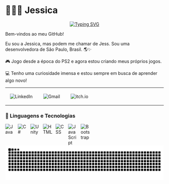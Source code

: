 # 👩🏻‍💻 Jessica
<div align="center">
  <a href="https://git.io/typing-svg">
    <img src="https://readme-typing-svg.demolab.com?font=Fira+Code&weight=500&size=22&pause=1000&color=FF00F6&center=true&vCenter=true&random=false&width=524&lines=%E2%8A%B9+Hello+World!+%CB%99%E1%B5%95%CB%99+%E2%8A%B9+" alt="Typing SVG">
  </a>
</div>

Bem-vindos ao meu GitHub! 

Eu sou a Jessica, mas podem me chamar de Jess. Sou uma desenvolvedora de São Paulo, Brasil. 🌎✨


🎮 Jogo desde a época do PS2 e agora estou criando meus próprios jogos.

💻 Tenho uma curiosidade imensa e estou sempre em busca de aprender algo novo!

---
<div align="left">
    <a href="https://www.linkedin.com/in/devjessicarodrigues/" target="_blank" style="text-decoration: none;">
        <img 
            src="https://img.shields.io/badge/Jessica%20Rodrigues-0077B5?style=for-the-badge&logo=linkedin&logoColor=white" 
            alt="LinkedIn" 
            title="Connect with me on LinkedIn"
            style="border-radius: 25px; padding: 5px 15px; max-width: 200px;"
        />
    </a>
  <a href="mailto:devjessicarodrigues@gmail.com" target="_blank" style="text-decoration: none;">
    <img 
        src="https://img.shields.io/badge/Entre%20em%20contato-EA4335?style=for-the-badge&logo=gmail&logoColor=white" 
        alt="Gmail" 
        title="Enviar e-mail para devjessicarodrigues@gmail.com"
        style="border-radius: 25px; padding: 5px 15px; max-width: 200px;"
    />
  </a>
    <a href="https://itsxjazz.itch.io/" target="_blank" style="text-decoration: none;">
    <img 
        src="https://img.shields.io/badge/Jogue%20os%20meus%20jogos-FF3366?style=for-the-badge&logo=itch.io&logoColor=white" 
        alt="itch.io" 
        title="Check out my games on itch.io"
        style="border-radius: 25px; padding: 5px 15px; max-width: 200px;"
    />
</a>
</div>

---

### 🤖 Linguagens e Tecnologias
<img 
    align="left" 
    alt="Java"
    title="Java" 
    width="30px" 
    style="padding-right: 10px;" 
    src="https://cdn.jsdelivr.net/gh/devicons/devicon@latest/icons/java/java-original.svg" 
/>
<img 
    align="left" 
    alt="C#"
    title="C#" 
    width="30px" 
    style="padding-right: 10px;" 
    src="https://cdn.jsdelivr.net/gh/devicons/devicon@latest/icons/csharp/csharp-original.svg" 
/>
<img 
    align="left" 
    alt="Unity"
    title="Unity" 
    width="30px" 
    style="padding-right: 10px;" 
    src="https://cdn.jsdelivr.net/gh/devicons/devicon@latest/icons/unity/unity-original.svg" 
/>

<img 
    align="left" 
    alt="HTML"
    title="HTML" 
    width="30px" 
    style="padding-right: 10px;" 
    src="https://cdn.jsdelivr.net/gh/devicons/devicon@latest/icons/html5/html5-original.svg" 
/>
<img 
    align="left" 
    alt="CSS" 
    title="CSS"
    width="30px" 
    style="padding-right: 10px;" 
    src="https://cdn.jsdelivr.net/gh/devicons/devicon@latest/icons/css3/css3-original.svg" 
/>
<img 
    align="left" 
    alt="JavaScript" 
    title="JavaScript"
    width="30px" 
    style="padding-right: 10px;" 
    src="https://cdn.jsdelivr.net/gh/devicons/devicon@latest/icons/javascript/javascript-original.svg" 
/>
<img 
    align="left" 
    alt="Bootstrap"
    title="Bootstrap" 
    width="30px" 
    style="padding-right: 10px;" 
    src="https://cdn.jsdelivr.net/gh/devicons/devicon@latest/icons/bootstrap/bootstrap-original.svg" 
/>
<br/>
<br/>

<picture align="center">
  <source media="(prefers-color-scheme: dark)" srcset="https://raw.githubusercontent.com/devjessicarodrigues/devjessicarodrigues/output/github-contribution-grid-snake-dark.svg">
  <source media="(prefers-color-scheme: light)" srcset="https://raw.githubusercontent.com/devjessicarodrigues/devjessicarodrigues/output/github-contribution-grid-snake-dark.svg">
  <img align="center" alt="github contribution grid snake animation" src="https://raw.githubusercontent.com/devjessicarodrigues/devjessicarodrigues/output/github-contribution-grid-snake.svg">
</picture>


<!-- ### 📊 Estatísticas

<p>
  <img 
    align="left" 
    alt="GitHub Stats" 
    height="200" 
    style="padding-right: 10px;" 
    src="https://github-readme-stats.vercel.app/api?username=devjessicarodrigues&show_icons=true&theme=tokyonight&include_all_commits=true&locale=pt-br" 
  />

  <img 
    align="left" 
    alt="GitHub Stats" 
    height="200" 
    src="https://github-readme-stats.vercel.app/api/top-langs/?username=devjessicarodrigues&theme=tokyonight&layout=compact&custom_title=Tecnologias&langs_count=9" 
  />
</p> -->
